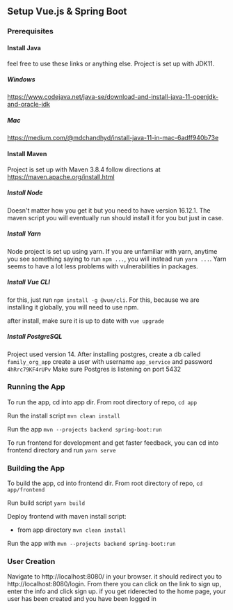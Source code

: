 ## Setup Vue.js & Spring Boot

### Prerequisites
#### Install Java
feel free to use these links or anything else. Project is set up with JDK11.
##### Windows
https://www.codejava.net/java-se/download-and-install-java-11-openjdk-and-oracle-jdk

##### Mac
https://medium.com/@mdchandhyd/install-java-11-in-mac-6adff940b73e

#### Install Maven
Project is set up with Maven 3.8.4
follow directions at https://maven.apache.org/install.html

##### Install Node
Doesn't matter how you get it but you need to have version 16.12.1. The maven script you will eventually run should install it for you but just in case.

##### Install Yarn
Node project is set up using yarn. If you are unfamiliar with yarn, anytime you see something saying to run `npm ...`, you will instead run `yarn ...`. Yarn seems to have a lot less problems with vulnerabilities in packages. 

##### Install Vue CLI
for this, just run `npm install -g @vue/cli`. For this, because we are installing it globally, you will need to use npm.

after install, make sure it is up to date with `vue upgrade`

##### Install PostgreSQL
Project used version 14. 
After installing postgres, create a db called `family_org_app`
create a user with username `app_service` and password `4hRrc79KF4rUPv`
Make sure Postgres is listening on port 5432

### Running the App
To run the app, cd into app dir. From root directory of repo, `cd app`

Run the install script `mvn clean install`

Run the app `mvn --projects backend spring-boot:run`

To run frontend for development and get faster feedback, you can cd into frontend directory and run `yarn serve`

### Building the App
To build the app, cd into frontend dir. From root directory of repo, `cd app/frontend`

Run build script `yarn build`

Deploy frontend with maven install script:
- from app directory `mvn clean install`

Run the app with `mvn --projects backend spring-boot:run`

### User Creation
Navigate to http://localhost:8080/ in your browser. it should redirect you to http://localhost:8080/login. From there you can click on the link to sign up, enter the info and click sign up. if you get riderected to the home page, your user has been created and you have been logged in